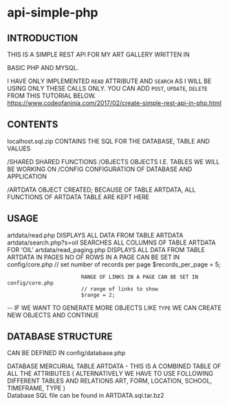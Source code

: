 # api-simple-php

## INTRODUCTION

THIS IS A SIMPLE REST API FOR MY ART GALLERY WRITTEN IN 

BASIC PHP AND MYSQL.

I HAVE ONLY IMPLEMENTED `READ` ATTRIBUTE AND `SEARCH` AS I WILL BE USING ONLY THESE CALLS ONLY.
YOU CAN ADD `POST`, `UPDATE`, `DELETE` FROM THIS TUTORIAL BELOW.
https://www.codeofaninja.com/2017/02/create-simple-rest-api-in-php.html

## CONTENTS

localhost.sql.zip           CONTAINS THE SQL FOR THE DATABASE, TABLE AND VALUES

/SHARED                     SHARED FUNCTIONS
/OBJECTS                    OBJECTS I.E. TABLES WE WILL BE WORKING ON
/CONFIG                     CONFIGURATION OF DATABASE AND APPLICATION

/ARTDATA                    OBJECT CREATED; BECAUSE OF TABLE ARTDATA, 
                            ALL FUNCTIONS OF ARTDATA TABLE ARE KEPT HERE


## USAGE
artdata/read.php            DISPLAYS ALL DATA FROM TABLE ARTDATA
artdata/search.php?s=oil    SEARCHES ALL COLUMNS OF TABLE ARTDATA FOR 'OIL'
artdata/read_paging.php     DISPLAYS ALL DATA FROM TABLE ARTDATA IN PAGES
                            NO OF ROWS IN A PAGE CAN BE SET IN config/core.php
                            // set number of records per page
                            $records_per_page = 5;

                            RANGE OF LINKS IN A PAGE CAN BE SET IN config/core.php
                            // range of links to show
                            $range = 2;

-- IF WE WANT TO GENERATE MORE OBJECTS LIKE `TYPE` WE CAN CREATE NEW OBJECTS AND CONTINUE

## DATABASE STRUCTURE

CAN BE DEFINED IN config/database.php

DATABASE                    MERCURIAL
TABLE                       ARTDATA - THIS IS A COMBINED TABLE OF ALL THE ATTRIBUTES
                            (
                                ALTERNATIVELY WE HAVE TO USE FOLLOWING DIFFERENT TABLES AND RELATIONS
                                ART, FORM, LOCATION, SCHOOL, TIMEFRAME, TYPE
                            )   
Database SQL file can be found in ARTDATA.sql.tar.bz2                            
